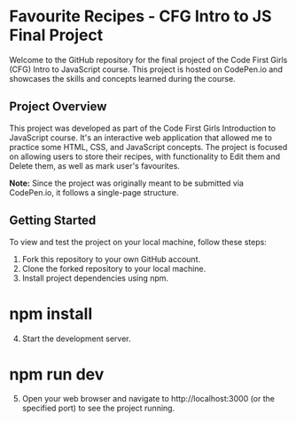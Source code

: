 # Favourite Recipes - CFG Intro to JS Final Project

Welcome to the GitHub repository for the final project of the Code First Girls (CFG) Intro to JavaScript course. This project is hosted on CodePen.io and showcases the skills and concepts learned during the course.

## Project Overview

This project was developed as part of the Code First Girls Introduction to JavaScript course. It's an interactive web application that allowed me to practice some HTML, CSS, and JavaScript concepts. 
The project is focused on  allowing users to store their recipes, with functionality to Edit them and Delete them, as well as mark user's favourites.

**Note:** Since the project was originally meant to be submitted via CodePen.io, it follows a single-page structure.

## Getting Started

To view and test the project on your local machine, follow these steps:

1. Fork this repository to your own GitHub account.
2. Clone the forked repository to your local machine.
3. Install project dependencies using npm.
# npm install
4. Start the development server.
# npm run dev
5. Open your web browser and navigate to http://localhost:3000 (or the specified port) to see the project running.
